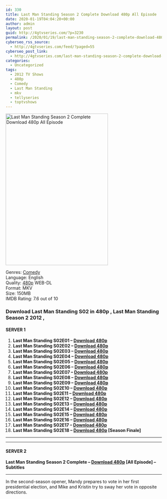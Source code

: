 ```yaml
---
id: 330
title: Last Man Standing Season 2 Complete Download 480p All Episode
date: 2020-01-19T04:04:20+00:00
author: admin
layout: post
guid: http://4gtvseries.com/?p=3230
permalink: /2020/01/19/last-man-standing-season-2-complete-download-480p-all-episode/
cyberseo_rss_source:
  - http://4gtvseries.com/feed/?paged=55
cyberseo_post_link:
  - http://4gtvseries.com/last-man-standing-season-2-complete-download-480p-all-episode/
categories:
  - Uncategorized
tags:
  - 2012 TV Shows
  - 480p
  - Comedy
  - Last Man Standing
  - mkv
  - tellyseries
  - toptvshows
---
```

<img loading="lazy" class="aligncenter" src="https://3.bp.blogspot.com/-zL_xlknV9h4/XiPUQRegRgI/AAAAAAAAA7A/NSS-xNfevP8lhFt25OkZmgytoyzf5ftqQCK4BGAYYCw/s1600/Last%2BMan%2BStanding%2BSeason%2B2.jpg" alt="Last Man Standing Season 2 Complete Download 480p All Episode" width="330" height="488" />

Genres: <a href="http://4gtvseries.com/tag/comedy/" data-wpel-link="internal">Comedy</a>  
Language: English  
Quality:&nbsp;<a href="http://4gtvseries.com/tag/480p/" data-wpel-link="internal">480p</a> WEB-DL  
Format: MKV  
Size: 150MB  
IMDB Rating: 7.6 out of 10

### **Download Last Man Standing S02 in 480p , Last Man Standing Season 2 2012 ,&nbsp;**

#### <span><strong>SERVER 1</strong></span>

  1. **Last Man Standing S02E01 – <a href="http://slink.dl480p.xyz/qrkMHKgn" data-wpel-link="external" target="_blank" rel="nofollow external noopener noreferrer" class="wpel-icon-left"><i class="wpel-icon fa fa-download" aria-hidden="true"></i>Download 480p</a>**
  2. **Last Man Standing S02E02 – <a href="http://slink.dl480p.xyz/4Y9i" data-wpel-link="external" target="_blank" rel="nofollow external noopener noreferrer" class="wpel-icon-left"><i class="wpel-icon fa fa-download" aria-hidden="true"></i>Download 480p</a>**
  3. **Last Man Standing S02E03 – <a href="http://slink.dl480p.xyz/aNTi" data-wpel-link="external" target="_blank" rel="nofollow external noopener noreferrer" class="wpel-icon-left"><i class="wpel-icon fa fa-download" aria-hidden="true"></i>Download 480p</a>**
  4. **Last Man Standing S02E04 – <a href="http://slink.dl480p.xyz/kPokm" data-wpel-link="external" target="_blank" rel="nofollow external noopener noreferrer" class="wpel-icon-left"><i class="wpel-icon fa fa-download" aria-hidden="true"></i>Download 480p</a>**
  5. **Last Man Standing S02E05 – <a href="http://slink.dl480p.xyz/wrKyYDwo" data-wpel-link="external" target="_blank" rel="nofollow external noopener noreferrer" class="wpel-icon-left"><i class="wpel-icon fa fa-download" aria-hidden="true"></i>Download 480p</a>**
  6. **Last Man Standing S02E06 – <a href="http://slink.dl480p.xyz/9o3oYrH" data-wpel-link="external" target="_blank" rel="nofollow external noopener noreferrer" class="wpel-icon-left"><i class="wpel-icon fa fa-download" aria-hidden="true"></i>Download 480p</a>**
  7. **Last Man Standing S02E07 – <a href="http://slink.dl480p.xyz/yo8jl" data-wpel-link="external" target="_blank" rel="nofollow external noopener noreferrer" class="wpel-icon-left"><i class="wpel-icon fa fa-download" aria-hidden="true"></i>Download 480p</a>**
  8. **Last Man Standing S02E08 – <a href="http://slink.dl480p.xyz/Y8Q6ij4c" data-wpel-link="external" target="_blank" rel="nofollow external noopener noreferrer" class="wpel-icon-left"><i class="wpel-icon fa fa-download" aria-hidden="true"></i>Download 480p</a>**
  9. **Last Man Standing S02E09 – <a href="http://slink.dl480p.xyz/8XTyLP" data-wpel-link="external" target="_blank" rel="nofollow external noopener noreferrer" class="wpel-icon-left"><i class="wpel-icon fa fa-download" aria-hidden="true"></i>Download 480p</a>**
 10. **Last Man Standing S02E10 – <a href="http://slink.dl480p.xyz/VFcy" data-wpel-link="external" target="_blank" rel="nofollow external noopener noreferrer" class="wpel-icon-left"><i class="wpel-icon fa fa-download" aria-hidden="true"></i>Download 480p</a>**
 11. **Last Man Standing S02E11 – <a href="http://slink.dl480p.xyz/Znpy" data-wpel-link="external" target="_blank" rel="nofollow external noopener noreferrer" class="wpel-icon-left"><i class="wpel-icon fa fa-download" aria-hidden="true"></i>Download 480p</a>**
 12. **Last Man Standing S02E12 – <a href="http://slink.dl480p.xyz/R6yyvGVk" data-wpel-link="external" target="_blank" rel="nofollow external noopener noreferrer" class="wpel-icon-left"><i class="wpel-icon fa fa-download" aria-hidden="true"></i>Download 480p</a>**
 13. **Last Man Standing S02E13 – <a href="http://slink.dl480p.xyz/azMbib" data-wpel-link="external" target="_blank" rel="nofollow external noopener noreferrer" class="wpel-icon-left"><i class="wpel-icon fa fa-download" aria-hidden="true"></i>Download 480p</a>**
 14. **Last Man Standing S02E14 – <a href="http://slink.dl480p.xyz/Pr8ibP" data-wpel-link="external" target="_blank" rel="nofollow external noopener noreferrer" class="wpel-icon-left"><i class="wpel-icon fa fa-download" aria-hidden="true"></i>Download 480p</a>**
 15. **Last Man Standing S02E15 – <a href="http://slink.dl480p.xyz/G5wJ" data-wpel-link="external" target="_blank" rel="nofollow external noopener noreferrer" class="wpel-icon-left"><i class="wpel-icon fa fa-download" aria-hidden="true"></i>Download 480p</a>**
 16. **Last Man Standing S02E16 – <a href="http://slink.dl480p.xyz/6zGr" data-wpel-link="external" target="_blank" rel="nofollow external noopener noreferrer" class="wpel-icon-left"><i class="wpel-icon fa fa-download" aria-hidden="true"></i>Download 480p</a>**
 17. **Last Man Standing S02E17 – <a href="http://slink.dl480p.xyz/vE5lMuRK" data-wpel-link="external" target="_blank" rel="nofollow external noopener noreferrer" class="wpel-icon-left"><i class="wpel-icon fa fa-download" aria-hidden="true"></i>Download 480p</a>**
 18. **Last Man Standing S02E18 – <a href="http://slink.dl480p.xyz/zX4nUj" data-wpel-link="external" target="_blank" rel="nofollow external noopener noreferrer" class="wpel-icon-left"><i class="wpel-icon fa fa-download" aria-hidden="true"></i>Download 480p</a> [Season Finale]**

* * *

* * *

#### <span><strong>SERVER 2</strong></span>

**Last Man Standing Season 2 Complete – <a href="http://dl480p.xyz/3499/" data-wpel-link="external" target="_blank" rel="nofollow external noopener noreferrer" class="wpel-icon-left"><i class="wpel-icon fa fa-download" aria-hidden="true"></i>Download 480p</a> [All Episode] – Subtitles**

* * *

In the second-season opener, Mandy prepares to vote in her first presidential election, and Mike and Kristin try to sway her vote in opposite directions.

<div align="center">
</div>